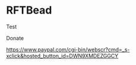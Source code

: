 # RFTBead
Test

Donate

https://www.paypal.com/cgi-bin/webscr?cmd=_s-xclick&hosted_button_id=DWN9XMDEZGGCY
